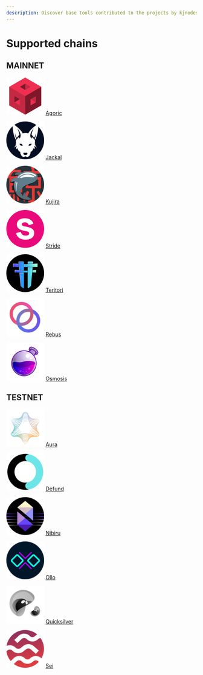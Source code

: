 ```yaml
---
description: Discover base tools contributed to the projects by kjnodes team.
---
```


# Supported chains

## MAINNET

<img src=".gitbook/assets/agoric.png" alt="" data-size="line"> [Agoric](mainnet/agoric/)

<img src=".gitbook/assets/jackal.png" alt="" data-size="line"> [Jackal](mainnet/jackal/)

<img src=".gitbook/assets/kujira.png" alt="" data-size="line"> [Kujira](mainnet/kujira/)

<img src=".gitbook/assets/stride.png" alt="" data-size="line"> [Stride](mainnet/stride/)

<img src=".gitbook/assets/teritori.png" alt="" data-size="line"> [Teritori](mainnet/teritori/)

<img src=".gitbook/assets/rebus.png" alt="" data-size="line"> [Rebus](mainnet/rebus/)

<img src=".gitbook/assets/osmosis.png" alt="" data-size="line"> [Osmosis](mainnet/osmosis/)


## TESTNET

<img src=".gitbook/assets/aura.png" alt="" data-size="line"> [Aura](testnet/aura/)

<img src=".gitbook/assets/defund.png" alt="" data-size="line"> [Defund](testnet/defund/)

<img src=".gitbook/assets/nibiru.png" alt="" data-size="line"> [Nibiru](testnet/nibiru/)

<img src=".gitbook/assets/ollo.png" alt="" data-size="line"> [Ollo](testnet/ollo/)

<img src=".gitbook/assets/quicksilver.png" alt="" data-size="line"> [Quicksilver](testnet/quicksilver/)

<img src=".gitbook/assets/sei.png" alt="" data-size="line"> [Sei](testnet/sei/)

